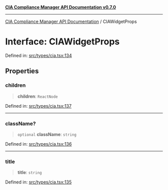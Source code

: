 [**CIA Compliance Manager API Documentation v0.7.0**](../README.md)

***

[CIA Compliance Manager API Documentation](../globals.md) / CIAWidgetProps

# Interface: CIAWidgetProps

Defined in: [src/types/cia.tsx:134](https://github.com/Hack23/cia-compliance-manager/blob/main/src/types/cia.tsx#L134)

## Properties

### children

> **children**: `ReactNode`

Defined in: [src/types/cia.tsx:137](https://github.com/Hack23/cia-compliance-manager/blob/main/src/types/cia.tsx#L137)

***

### className?

> `optional` **className**: `string`

Defined in: [src/types/cia.tsx:136](https://github.com/Hack23/cia-compliance-manager/blob/main/src/types/cia.tsx#L136)

***

### title

> **title**: `string`

Defined in: [src/types/cia.tsx:135](https://github.com/Hack23/cia-compliance-manager/blob/main/src/types/cia.tsx#L135)
